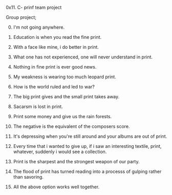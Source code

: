 0x11. C- prinf team project

Group project;

0. I'm not going anywhere.

1. Education is when you read the fine print.

2. With a face like mine, i do better in print.

3. What one has not experienced, one will never understand in print.

4. Nothing in fine print is ever good news.

5. My weakness is wearing too much leopard print.

6. How is the world ruled and led to war?

7. The big print gives and the small print takes away.

8. Sacarsm is lost in print.

9. Print some money and give us the rain forests.

10. The negative is the equivalent of the composers score.

11. It's depressing when you're still around and your albums are out of print.

12. Every time that i wanted to give up, if i saw an interesting textile, print, whatever, suddenly i would see a collection.

13. Print is the sharpest and the strongest weapon of our party.

14. The flood of print has turned reading into a processs of gulping rather than savoring.

15. All the above option works well together.

